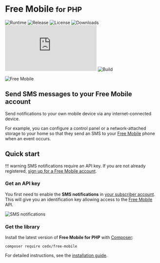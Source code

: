# Free Mobile <small>for PHP</small>
![Runtime](https://badgen.net/packagist/php/cedx/free-mobile) ![Release](https://badgen.net/packagist/v/cedx/free-mobile) ![License](https://badgen.net/packagist/license/cedx/free-mobile) ![Downloads](https://badgen.net/packagist/dt/cedx/free-mobile) ![Coverage](https://badgen.net/coveralls/c/github/cedx/free-mobile.php) ![Build](https://badgen.net/github/checks/cedx/free-mobile.php/main)

![Free Mobile](img/free_mobile.png)

## Send SMS messages to your Free Mobile account
Send notifications to your own mobile device via any internet-connected device.

For example, you can configure a control panel or a network-attached storage to your home so that they send an SMS to your [Free Mobile](https://mobile.free.fr) phone when an event occurs.

## Quick start

!!! warning
	SMS notifications require an API key. If you are not already registered,
	[sign up for a Free Mobile account](https://mobile.free.fr/subscribe).

### Get an API key
You first need to enable the **SMS notifications** in [your subscriber account](https://mobile.free.fr/moncompte).
This will give you an identification key allowing access to the [Free Mobile](https://mobile.free.fr) API.

![SMS notifications](img/sms_notifications.jpg)  

### Get the library
Install the latest version of **Free Mobile for PHP** with [Composer](https://getcomposer.org):

``` shell
composer require cedx/free-mobile
```

For detailed instructions, see the [installation guide](installation.md).
